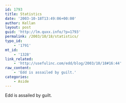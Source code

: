 ```yaml
---
id: 1793
title: Statistics
date: '2003-10-18T13:49:06+00:00'
author: Kellan
layout: post
guid: 'http://lm.quxx.info/?p=1793'
permalink: /2003/10/18/statistics/
typo_id:
    - '1791'
mt_id:
    - '1328'
link_related:
    - 'http://usefulinc.com/edd/blog/2003/10/18#16:44'
raw_content:
    - 'Edd is assailed by guilt.'
categories:
    - Aside
---
```


Edd is assailed by guilt.